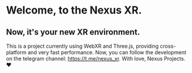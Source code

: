 # Welcome, to the Nexus XR.

## Now, it's your new XR environment.

This is a project currently using WebXR and Three.js, providing cross-platform and very fast performance. Now, you can follow the development on the telegram channel: https://t.me/nexus_xr.
With love, Nexus Projects. ❤️